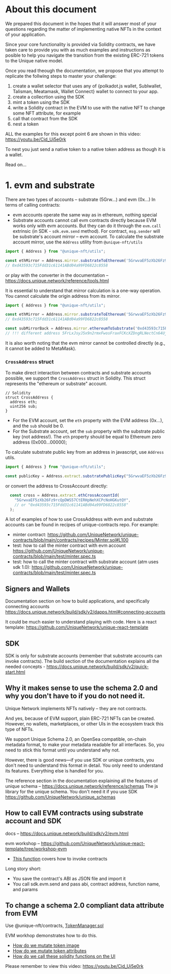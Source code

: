 # About this document

We prepared this document in the hopes that it will answer most of your questions regarding the matter of implementing native NFTs in the context of your application.

Since your core functionality is provided via Solidity contracts, we have taken care to provide you with as much examples and instructions as posible to help you navigate the transition from the existing ERC-721 tokens to the Unique native model.

Once you read theough the documentation, we propose that you attempt to replicate the follwing steps to master your challenge:

1. create a wallet selector that uses any of {polkadot.js wallet, Sublwallet, Talisman, Meatamask, Wallet Connect} wallet to connect to your app.
2. create a collecrtion using the SDK
3. mint a token using the SDK
4. write a Solidity contract in the EVM to use with the native NFT to change some NFT attribute, for example
5. call that contract from the SDK
6. nest a token

ALL the examples for this except point 6 are shown in this video: https://youtu.be/Cid_Ui5e0rk

To nest you just send a native token to a native token address as though it is a wallet. 

Read on...


# 1. evm and substrate

There are two types of accounts – substrate (5Grw...) and evm (0x...)
In terms of calling contracts:
- evm accounts operate the same way as in ethereum, nothing special
- Substrate accounts cannot call evm contracts directly because EVM works only with evm accounts. But they can do it through the `evm.call` extrinsic (in SDK - `sdk.evm.send` method). For contract, `msg.sender` will be substrate's account mirror – evm account. To calculate the substrate account mirror, use the `Address` utility from `@unique-nft/utils`

```ts
import { Address } from "@unique-nft/utils";

const ethMirror = Address.mirror.substrateToEthereum('5GrwvaEF5zXb26Fz9rcQpDWS57CtERHpNehXCPcNoHGKutQY');
// 0xd43593c715Fdd31c61141ABd04a99FD6822c8558
```

or play with the converter in the documentation – https://docs.unique.network/reference/tools.html

It is essential to understand that mirror calculation is a one-way operation. You cannot calculate the origin address from its mirror.

```ts
import { Address } from "@unique-nft/utils";

const ethMirror = Address.mirror.substrateToEthereum('5GrwvaEF5zXb26Fz9rcQpDWS57CtERHpNehXCPcNoHGKutQY');
// 0xd43593c715Fdd31c61141ABd04a99FD6822c8558

const subMirrorBack = Address.mirror.ethereumToSubstrate('0xd43593c715Fdd31c61141ABd04a99FD6822c8558');
// !!! different address 5FrLxJsyJ5x9n2rmxFwosFraxFCKcXZDngRLNectCn64UjtZ != 5GrwvaEF5zXb26Fz9rcQpDWS57CtERHpNehXCPcNoHGKutQY
```

It is also worth noting that the evm mirror cannot be controlled directly (e.g., it cannot be added to MetaMask).

### `CrossAddress` struct

To make direct interaction between contracts and substrate accounts possible, we support the `CrossAddress` struct in Solidity. This struct represents the "ethereum or substrate" account. 

```Solidity
// Solidity
struct CrossAddress {
  address eth;
  uint256 sub;
}
```

*   For the EVM account, set the `eth` property with the EVM address (0x...), and the `sub` should be 0.
*   For the Substrate account, set the `sub` property with the substrate public key (not address!). The `eth` property should be equal to Ethereum zero address (0x000...00000);

To calculate substrate public key from an address in javascript, use `Address` utils.

```ts
import { Address } from "@unique-nft/utils";

const publicKey = Address.extract.substratePublicKey("5GrwvaEF5zXb26Fz9rcQpDWS57CtERHpNehXCPcNoHGKutQY");
```

or convert the address to CrossAccount directly:

```ts
  const cross = Address.extract.ethCrossAccountId(
    "5GrwvaEF5zXb26Fz9rcQpDWS57CtERHpNehXCPcNoHGKutQY",
    // or "0xd43593c715Fdd31c61141ABd04a99FD6822c8558"
  );
```

A lot of examples of how to use CrossAddress with evm and substrate accounts can be found in recipes of unique-contracts repo. For example:
- minter contract: https://github.com/UniqueNetwork/unique-contracts/blob/main/contracts/recipes/Minter.sol#L100
- test: how to call the minter contract with evm account https://github.com/UniqueNetwork/unique-contracts/blob/main/test/minter.spec.ts
- test: how to call the minter contract with substrate account (atm uses sdk 1.0): https://github.com/UniqueNetwork/unique-contracts/blob/main/test/minter.spec.ts

## Signers and Wallets

Documentation section on how to build applications, and specifically connecting accounts
https://docs.unique.network/build/sdk/v2/dapps.html#connecting-accounts

It could be much easier to understand playing with code. Here is a react template: https://github.com/UniqueNetwork/unique-react-template

## SDK

SDK is only for substrate accounts (remember that substrate accounts can invoke contracts).
The build section of the documentation explains all the needed concepts - https://docs.unique.network/build/sdk/v2/quick-start.html

## Why it makes sense to use the schema 2.0 and why you don't have to if you do not need it.

Unique Network implements NFTs natively – they are not contracts.

And yes, because of EVM support, plain ERC-721 NFTs can be created. However, no wallets, marketplaces, or other UIs in the ecosystem track this type of NFTs.

We support Unique Schema 2.0, an OpenSea compatible, on-chain metadata format, to make your metadata readable for all interfaces. So, you need to stick this format until you understand why not.

However, there is good news—if you use SDK or unique contracts, you don't need to understand this format in detail. You only need to understand its features. Everything else is handled for you.

The reference section in the documentation explaining all the features of unique schema – https://docs.unique.network/reference/schemas
The js library for the unique schema. You don't need it if you use SDK https://github.com/UniqueNetwork/unique_schemas 

## How to call EVM contracts using substrate account and SDK

docs – https://docs.unique.network/build/sdk/v2/evm.html

evm workshop – https://github.com/UniqueNetwork/unique-react-template/tree/workshop-evm
- [This function](https://github.com/UniqueNetwork/unique-react-template/blob/ab923457ece54f6ac6d1f2f47fc08ea52363dad1/src/pages/BreedingPage.tsx#L58-L107) covers how to invoke contracts 

Long story short:

- You save the contract's ABI as JSON file and import it
- You call sdk.evm.send and pass abi, contract address, function name, and params

## To change a schema 2.0 compliant data attribute from EVM

Use @unique-nft/contracts, [TokenManager.sol](https://github.com/UniqueNetwork/unique-contracts?tab=readme-ov-file#tokenmanagersol)

EVM workhop demonstrates how to do this.

- [How do we mutate token image](https://github.com/UniqueNetwork/unique-react-template/blob/ab923457ece54f6ac6d1f2f47fc08ea52363dad1/contracts/contracts/BreedingGame.sol#L111-L119) 
- [How do we mutate token attributes](https://github.com/UniqueNetwork/unique-react-template/blob/ab923457ece54f6ac6d1f2f47fc08ea52363dad1/contracts/contracts/BreedingGame.sol#L197-L202)
- [How do we call these solidity functions on the UI](https://github.com/UniqueNetwork/unique-react-template/blob/ab923457ece54f6ac6d1f2f47fc08ea52363dad1/src/pages/BreedingPage.tsx#L138-L173)


Please remember to view this video:  https://youtu.be/Cid_Ui5e0rk
